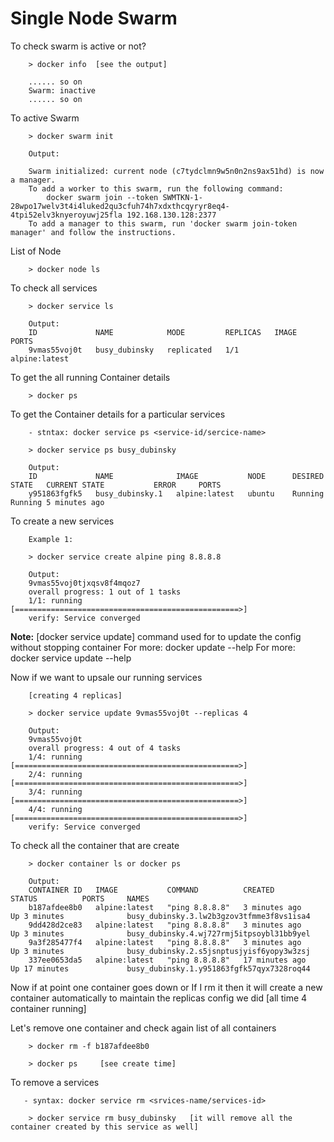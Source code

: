 # Single Node Swarm

To check swarm is active or not?
```
    > docker info  [see the output]

    ...... so on
    Swarm: inactive
    ...... so on
```

To active Swarm
```
    > docker swarm init

    Output:

    Swarm initialized: current node (c7tydclmn9w5n0n2ns9ax51hd) is now a manager.
    To add a worker to this swarm, run the following command:
        docker swarm join --token SWMTKN-1-28wpo17welv3t4i4luked2qu3cfuh74h7xdxthcqyryr8eq4-4tpi52elv3knyeroyuwj25fla 192.168.130.128:2377
    To add a manager to this swarm, run 'docker swarm join-token manager' and follow the instructions.
```

List of Node
```
    > docker node ls
```


To check all services
```
    > docker service ls

    Output:
    ID             NAME            MODE         REPLICAS   IMAGE           PORTS
    9vmas55voj0t   busy_dubinsky   replicated   1/1        alpine:latest 
```

To get the all running Container details
```
    > docker ps
```

To get the Container details for a particular services
```
    - stntax: docker service ps <service-id/sercice-name>
    
    > docker service ps busy_dubinsky

    Output:
    ID             NAME              IMAGE           NODE      DESIRED STATE   CURRENT STATE           ERROR     PORTS
    y951863fgfk5   busy_dubinsky.1   alpine:latest   ubuntu    Running         Running 5 minutes ago
```

To create a new services
```
    Example 1:

    > docker service create alpine ping 8.8.8.8

    Output:
    9vmas55voj0tjxqsv8f4mqoz7
    overall progress: 1 out of 1 tasks 
    1/1: running   [==================================================>] 
    verify: Service converged
```

**Note:**
[docker service update] command used for to update the config without stopping container
For more: docker update --help
For more: docker service update --help



Now if we want to upsale our running services
```
    [creating 4 replicas]

    > docker service update 9vmas55voj0t --replicas 4

    Output:
    9vmas55voj0t
    overall progress: 4 out of 4 tasks 
    1/4: running   [==================================================>] 
    2/4: running   [==================================================>] 
    3/4: running   [==================================================>] 
    4/4: running   [==================================================>] 
    verify: Service converged
```

To check all the container that are create
```
    > docker container ls or docker ps

    Output:
    CONTAINER ID   IMAGE           COMMAND          CREATED          STATUS          PORTS     NAMES
    b187afdee8b0   alpine:latest   "ping 8.8.8.8"   3 minutes ago    Up 3 minutes              busy_dubinsky.3.lw2b3gzov3tfmme3f8vs1isa4
    9dd428d2ce83   alpine:latest   "ping 8.8.8.8"   3 minutes ago    Up 3 minutes              busy_dubinsky.4.wj727rmj5itpsoybl31bb9yel
    9a3f285477f4   alpine:latest   "ping 8.8.8.8"   3 minutes ago    Up 3 minutes              busy_dubinsky.2.s5jsnptusjyisf6yopy3w3zsj
    337ee0653da5   alpine:latest   "ping 8.8.8.8"   17 minutes ago   Up 17 minutes             busy_dubinsky.1.y951863fgfk57qyx7328roq44
```

Now if at point one container goes down or If I rm it then it will create a new container
automatically to maintain the replicas config we did [all time 4 container running]

Let's remove one container and check again list of all containers
```
    > docker rm -f b187afdee8b0

    > docker ps     [see create time]
```

To remove a services
```
   - syntax: docker service rm <srvices-name/services-id>

    > docker service rm busy_dubinsky   [it will remove all the container created by this service as well]
```
